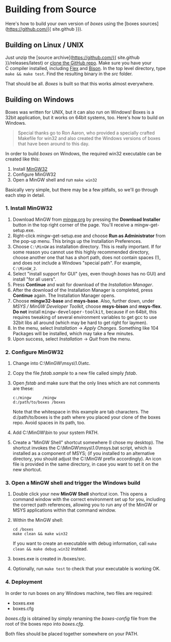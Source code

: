 # Building from Source

Here's how to build your own version of *boxes* using the [boxes sources](https://github.com/{{ site.github }}).

## Building on Linux / UNIX

Just unzip the [source archive](https://github.com/{{ site.github }}/releases/latest) or [clone the GitHub repo](https://help.github.com/articles/cloning-a-repository/). Make sure you have your C&nbsp;compiler installed, including [Flex](http://flex.sourceforge.net/) and [Bison](http://www.gnu.org/software/bison/). In the top level directory, type `make && make test`. Find the resulting binary in the *src* folder.

That should be all. *Boxes* is built so that this works almost everywhere.

## Building on Windows

Boxes was written for UNIX, but it can also run on Windows! Boxes is a 32bit application, but it works on 64bit systems, too. Here's how to build on Windows.

> Special thanks go to Ron Aaron, who provided a specially crafted Makefile for win32 and also created the Windows versions of boxes that have been around to this day.

In order to build *boxes* on Windows, the required win32 executable can be created like this:

1. Install [MinGW32](http://www.mingw.org/)
2. Configure MinGW32
3. Open a MinGW shell and run `make win32`

Basically very simple, but there may be a few pitfalls, so we'll go through each step in detail.

### 1. Install MinGW32

1. Download MinGW from [mingw.org](http://www.mingw.org/) by pressing the **Download Installer** button in the top right corner of the page. You'll receive a mingw-get-setup.exe.
2. Right-click mingw-get-setup.exe and choose **Run as Administrator** from the pop-up menu.
   This brings up the Installation Preferences.
3. Choose `C:\MinGW` as installation directory. This is really important. If for some reason you cannot use this highly recommended directory, choose another one that has a short path, does not contain spaces (!), and does not include a Windows "special path". For example, `C:\MinGW_2`.
4. Select "install support for GUI" (yes, even though *boxes* has no GUI) and install "for all users".
5. Press **Continue** and wait for download of the *Installation Manager*.
6. After the download of the Installation Manager is completed, press **Continue** again.
   The Installation Manager opens.
7. Choose **mingw32-base** and **msys-base**. Also, further down, under *MSYS / MinGW Developer Toolkit*, choose **msys-bison** and **msys-flex**.
   **Do not** install <tt>mingw-developer-toolkit</tt>, because if on 64bit, this requires tweaking of several environment variables to get gcc to use 32bit libs all around (which may be hard to get right for laymen).
8. In the menu, select *Installation* &rarr; *Apply Changes*.
   Something like 104 Packages will be installed, which may take a few minutes.
9. Upon success, select *Installation* &rarr; *Quit* from the menu.

### 2. Configure MinGW32

1. Change into C:\MinGW\msys\1.0\etc.
2. Copy the file *fstab.sample* to a new file called simply *fstab*.
3. Open *fstab* and make sure that the only lines which are not comments are these:

       c:/mingw		/mingw
       d:/path/to/boxes	/boxes

   Note that the whitespace in this example are tab characters. The d:/path/to/boxes is the path where you placed your clone of the boxes repo. Avoid spaces in its path, too.
4. Add C:\MinGW\bin to your system PATH.
5. Create a "MinGW Shell" shortcut somewhere (I chose my desktop). The shortcut invokes the C:\MinGW\msys\1.0\msys.bat script, which is installed as a component of MSYS; (if you installed to an alternative directory, you should adjust the C:\MinGW prefix accordingly).
   An icon file is provided in the same directory, in case you want to set it on the new shortcut.

### 3. Open a MinGW shell and trigger the Windows build

1. Double click your new **MinGW Shell** shortcut icon.
   This opens a command window with the correct environment set up for you, including the correct path references, allowing you to run any of the MinGW or MSYS applications within that command window.
2. Within the MinGW shell:

       cd /boxes
       make clean && make win32

   If you want to create an executable with debug information, call `make clean && make debug.win32` instead.
3. boxes.exe is created in /boxes/src.
4. Optionally, run `make test` to check that your executable is working OK.

### 4. Deployment

In order to run boxes on any Windows machine, two files are required:

- boxes.exe
- boxes.cfg

*boxes.cfg* is obtained by simply renaming the *boxes-config* file from the root of the boxes repo into *boxes.cfg*.

Both files should be placed together somewhere on your PATH.
